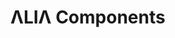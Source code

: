 <!-- [![Netlify Status](https://api.netlify.com/api/v1/badges/:id/deploy-status)](https://app.netlify.com/sites/:proj/deploys) -->

# ΛLIΛ Components
